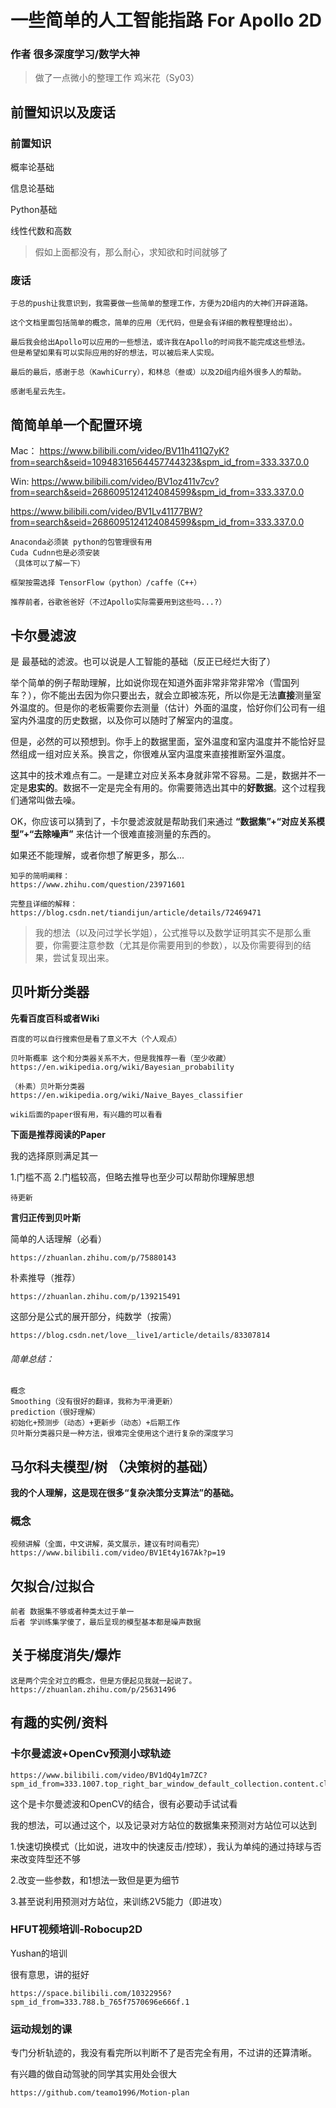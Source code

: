 # 一些简单的人工智能指路 For Apollo 2D

### 作者  很多深度学习/数学大神

>做了一点微小的整理工作 鸡米花（Sy03）

## 前置知识以及废话

### 前置知识

概率论基础

信息论基础

Python基础

线性代数和高数

>假如上面都没有，那么耐心，求知欲和时间就够了

### 废话
    
    于总的push让我意识到，我需要做一些简单的整理工作，方便为2D组内的大神们开辟道路。

    这个文档里面包括简单的概念，简单的应用（无代码，但是会有详细的教程整理给出）。
    
    最后我会给出Apollo可以应用的一些想法，或许我在Apollo的时间我不能完成这些想法。
    但是希望如果有可以实际应用的好的想法，可以被后来人实现。

    最后的最后，感谢于总（KawhiCurry），和林总（叁或）以及2D组内组外很多人的帮助。
    
    感谢毛星云先生。

## 简简单单一个配置环境
Mac：
https://www.bilibili.com/video/BV11h411Q7yK?from=search&seid=10948316564457744323&spm_id_from=333.337.0.0

Win:
https://www.bilibili.com/video/BV1oz411v7cv?from=search&seid=2686095124124084599&spm_id_from=333.337.0.0

https://www.bilibili.com/video/BV1Lv41177BW?from=search&seid=2686095124124084599&spm_id_from=333.337.0.0

    Anaconda必须装 python的包管理很有用
    Cuda Cudnn也是必须安装
    （具体可以了解一下）

    框架按需选择 TensorFlow（python）/caffe（C++） 

    推荐前者，谷歌爸爸好（不过Apollo实际需要用到这些吗...?）


## 卡尔曼滤波
是 最基础的滤波。也可以说是人工智能的基础（反正已经烂大街了）

举个简单的例子帮助理解，比如说你现在知道外面非常非常非常冷（雪国列车？），你不能出去因为你只要出去，就会立即被冻死，所以你是无法**直接**测量室外温度的。但是你的老板需要你去测量（估计）外面的温度，恰好你们公司有一组室内外温度的历史数据，以及你可以随时了解室内的温度。

但是，必然的可以预想到。你手上的数据里面，室外温度和室内温度并不能恰好显然组成一组对应关系。换言之，你很难从室内温度来直接推断室外温度。

这其中的技术难点有二。一是建立对应关系本身就非常不容易。二是，数据并不一定是**忠实的**。数据不一定是完全有用的。你需要筛选出其中的**好数据**。这个过程我们通常叫做去噪。

OK，你应该可以猜到了，卡尔曼滤波就是帮助我们来通过 **“数据集”+“对应关系模型”+“去除噪声”** 来估计一个很难直接测量的东西的。

如果还不能理解，或者你想了解更多，那么...

    知乎的简明阐释：
    https://www.zhihu.com/question/23971601

    完整且详细的解释：
    https://blog.csdn.net/tiandijun/article/details/72469471

>我的想法（以及问过学长学姐），公式推导以及数学证明其实不是那么重要，你需要注意参数（尤其是你需要用到的参数），以及你需要得到的结果，尝试复现出来。



## 贝叶斯分类器

**先看百度百科或者Wiki**
    
    百度的可以自行搜索但是看了意义不大（个人观点）

    贝叶斯概率 这个和分类器关系不大，但是我推荐一看（至少收藏）
    https://en.wikipedia.org/wiki/Bayesian_probability

    （朴素）贝叶斯分类器
    https://en.wikipedia.org/wiki/Naive_Bayes_classifier

    wiki后面的paper很有用，有兴趣的可以看看



**下面是推荐阅读的Paper**

我的选择原则满足其一 

1.门槛不高  2.门槛较高，但略去推导也至少可以帮助你理解思想

    待更新


**言归正传到贝叶斯**

简单的人话理解（必看）

    https://zhuanlan.zhihu.com/p/75880143

朴素推导（推荐） 

    https://zhuanlan.zhihu.com/p/139215491

这部分是公式的展开部分，纯数学（按需）

    https://blog.csdn.net/love__live1/article/details/83307814


###### 简单总结：
    概念 
    Smoothing（没有很好的翻译，我称为平滑更新）
    prediction（很好理解）
    初始化+预测步（动态）+更新步（动态）+后期工作
    贝叶斯分类器只是一种方法，很难完全使用这个进行复杂的深度学习
## 马尔科夫模型/树 （决策树的基础）

**我的个人理解，这是现在很多“复杂决策分支算法”的基础。**

### 概念
    视频讲解（全面，中文讲解，英文展示，建议有时间看完）
    https://www.bilibili.com/video/BV1Et4y167Ak?p=19
## 欠拟合/过拟合
    前者 数据集不够或者种类太过于单一
    后者 学训练集学傻了，最后呈现的模型基本都是噪声数据


## 关于梯度消失/爆炸
    这是两个完全对立的概念，但是方便起见我就一起说了。
    https://zhuanlan.zhihu.com/p/25631496

## 有趣的实例/资料

### 卡尔曼滤波+OpenCv预测小球轨迹 

    https://www.bilibili.com/video/BV1dQ4y1m7ZC?spm_id_from=333.1007.top_right_bar_window_default_collection.content.click

这个是卡尔曼滤波和OpenCV的结合，很有必要动手试试看

我的想法，可以通过这个，以及记录对方站位的数据集来预测对方站位可以达到

1.快速切换模式（比如说，进攻中的快速反击/控球），我认为单纯的通过持球与否来改变阵型还不够

2.改变一些参数，和1想法一致但是更为细节

3.甚至说利用预测对方站位，来训练2V5能力（即进攻）


### HFUT视频培训-Robocup2D

Yushan的培训

很有意思，讲的挺好

    https://space.bilibili.com/10322956?spm_id_from=333.788.b_765f7570696e666f.1

### 运动规划的课 

专门分析轨迹的，我没有看完所以判断不了是否完全有用，不过讲的还算清晰。

有兴趣的做自动驾驶的同学其实用处会很大

    https://github.com/teamo1996/Motion-plan



